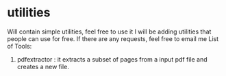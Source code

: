 # utilities
Will contain simple utilities, feel free to use it
I will be adding utilities that people can use for free. If there are any requests, feel free to email me
List of Tools:
1. pdfextractor : it extracts a subset of pages from a input pdf file and creates a new file.
